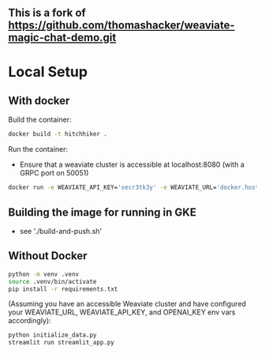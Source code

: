 ## This is a fork of https://github.com/thomashacker/weaviate-magic-chat-demo.git

# Local Setup

## With docker

Build the container:
```bash
docker build -t hitchhiker . 
```

Run the container:
- Ensure that a weaviate cluster is accessible at localhost:8080 (with a GRPC port on 50051)

```bash
docker run -e WEAVIATE_API_KEY='secr3tk3y' -e WEAVIATE_URL='docker.host.internal' -e OPENAI_KEY='<your-open-ai-key-here>' -it --rm -p 8501:8501 --name hitchhiker hitchhiker --network=host
```

## Building the image for running in GKE

- see './build-and-push.sh'


## Without Docker

```bash
python -m venv .venv
source .venv/bin/activate
pip install -r requirements.txt
```

(Assuming you have an accessible Weaviate cluster and have configured your WEAVIATE_URL, WEAVIATE_API_KEY, and OPENAI_KEY env vars accordingly):

```bash
python initialize_data.py
streamlit run streamlit_app.py
```

